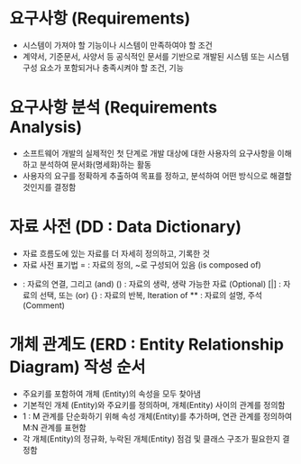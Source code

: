 # 요구사항 (Requirements)
- 시스템이 가져야 할 기능이나 시스템이 만족하여야 할 조건
- 계약서, 기준문서, 사양서 등 공식적인 문서를 기반으로 개발된 시스템 또는 시스템 구성 요소가 포함되거나 충족시켜야 할 조건, 기능

# 요구사항 분석 (Requirements Analysis)
- 소프트웨어 개발의 실제적인 첫 단계로 개발 대상에 대한 사용자의 요구사항을 이해하고 분석하여 문서화(명세화)하는 활동
- 사용자의 요구를 정확하게 추출하여 목표를 정하고, 분석하여 어떤 방식으로 해결할 것인지를 결정함

# 자료 사전 (DD : Data Dictionary)
- 자료 흐름도에 있는 자료를 더 자세히 정의하고, 기록한 것
- 자료 사전 표기법
= : 자료의 정의, ~로 구성되어 있음 (is composed of)
+ : 자료의 연결, 그리고 (and)
() : 자료의 생략, 생략 가능한 자료 (Optional)
[|] : 자료의 선택, 또는 (or)
{} : 자료의 반복, Iteration of
** : 자료의 설명, 주석 (Comment)

# 개체 관계도 (ERD : Entity Relationship Diagram) 작성 순서
- 주요키를 포함하여 개체 (Entity)의 속성을 모두 찾아냄
- 기본적인 개체 (Entity)와 주요키를 정의하며, 개체(Entity) 사이의 관계를 정의함
- 1 : M 관계를 단순화하기 위해 속성 개체(Entity)를 추가하며, 연관 관계를 정의하여 M:N 관계를 표현함
- 각 개체(Entity)의 정규화, 누락된 개체(Entity) 점검 및 클래스 구조가 필요한지 결정함
